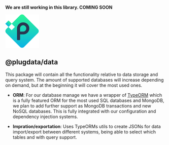 __We are still working in this library. COMING SOON__

![Plugdata.io](../_docs/logo.png?raw=true "Plugdata.io")

## @plugdata/data

This package will contain all the functionality relative to data storage and query system. The amount of supported databases will increase depending on demand, but at the beginning it will cover the most used ones.

- __ORM__: For our database manage we have a wrapper of [TypeORM](https://typeorm.io/) which is a fully featured ORM for the most used SQL databases and MongoDB, we plan to add further support as MongoDB transactions and new NoSQL databases. This is fully integrated with our configuration and dependency injection systems.

- __Impration/exportation__: Uses TypeORMs utils to create JSONs for data import/export between different systems, being able to select which tables and with query support.
